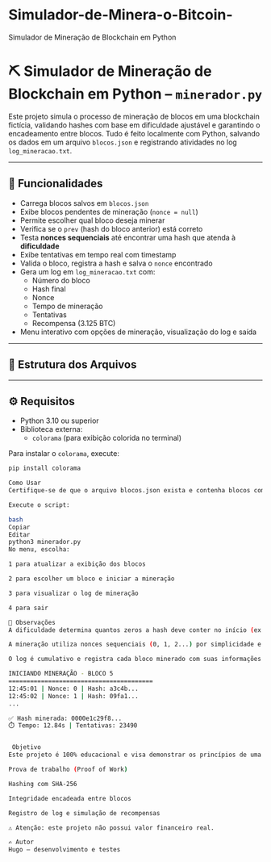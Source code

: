 # Simulador-de-Minera-o-Bitcoin-
Simulador de Mineração de Blockchain em Python

# ⛏️ Simulador de Mineração de Blockchain em Python – `minerador.py`

Este projeto simula o processo de mineração de blocos em uma blockchain fictícia, validando hashes com base em dificuldade ajustável e garantindo o encadeamento entre blocos. Tudo é feito localmente com Python, salvando os dados em um arquivo `blocos.json` e registrando atividades no log `log_mineracao.txt`.

---

## 🧠 Funcionalidades

- Carrega blocos salvos em `blocos.json`
- Exibe blocos pendentes de mineração (`nonce = null`)
- Permite escolher qual bloco deseja minerar
- Verifica se o `prev` (hash do bloco anterior) está correto
- Testa **nonces sequenciais** até encontrar uma hash que atenda à **dificuldade**
- Exibe tentativas em tempo real com timestamp
- Valida o bloco, registra a hash e salva o `nonce` encontrado
- Gera um log em `log_mineracao.txt` com:
  - Número do bloco
  - Hash final
  - Nonce
  - Tempo de mineração
  - Tentativas
  - Recompensa (3.125 BTC)
- Menu interativo com opções de mineração, visualização do log e saída

---

## 📁 Estrutura dos Arquivos


---

## ⚙️ Requisitos

- Python 3.10 ou superior
- Biblioteca externa:
  - `colorama` (para exibição colorida no terminal)

Para instalar o `colorama`, execute:
```bash
pip install colorama

Como Usar
Certifique-se de que o arquivo blocos.json exista e contenha blocos com "nonce": null

Execute o script:

bash
Copiar
Editar
python3 minerador.py
No menu, escolha:

1 para atualizar a exibição dos blocos

2 para escolher um bloco e iniciar a mineração

3 para visualizar o log de mineração

4 para sair

📌 Observações
A dificuldade determina quantos zeros a hash deve conter no início (ex: 0000 para dificuldade 4)

A mineração utiliza nonces sequenciais (0, 1, 2...) por simplicidade e clareza didática

O log é cumulativo e registra cada bloco minerado com suas informações completas

INICIANDO MINERAÇÃO - BLOCO 5
========================================
12:45:01 | Nonce: 0 | Hash: a3c4b...
12:45:02 | Nonce: 1 | Hash: 09fa1...
...

✅ Hash minerada: 0000e1c29f8...
⏱️ Tempo: 12.84s | Tentativas: 23490


 Objetivo
Este projeto é 100% educacional e visa demonstrar os princípios de uma mineração simplificada em blockchain, com foco em:

Prova de trabalho (Proof of Work)

Hashing com SHA-256

Integridade encadeada entre blocos

Registro de log e simulação de recompensas

⚠️ Atenção: este projeto não possui valor financeiro real.

✍️ Autor
Hugo – desenvolvimento e testes
